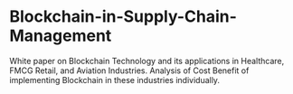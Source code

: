 # Blockchain-in-Supply-Chain-Management
White paper on Blockchain Technology and its applications in Healthcare, FMCG Retail, and Aviation Industries. Analysis of Cost Benefit of implementing Blockchain in these industries individually.
